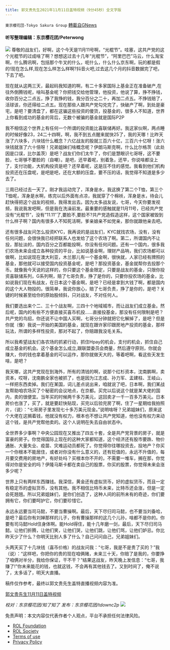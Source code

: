 ```yaml
---
title: 郭文贵先生2021年11月11日盖特视频（9分45秒）全文字版
---
```

`東京櫻花団-Tokyo Sakura Group` [轉載自GNews](https://gnews.org/zh-hans/1657404/)

#### 听写整理编辑：东京樱花团/Peterwong
![](https://assets.gnews.org/wp-content/uploads/2021/11/12212.png)
尊敬的战友们，好啊，这个今天是11月11号啊，“光棍节”。哇塞，这共产党的这个光棍节的过成啥了啊？想想这过去十几年“光棍节”，“阿里巴巴”马云，什么淘宝啊，什么腾讯啊，包括那个牛叉的什么，呃什么，什么什么京东啊，玩的都是假的!现在怎么样,现在怎么样怎么样啊?抖音火吧,过去这几个月的抖音数据完了吧，下去了吧。

现在就从这两三天，最起码我知道的啊，有二十多家国际上基金正在准备破产,在往外倒腾钱呢，啥叫基金呢？你把钱交给他管理，他投资，他说了算，挣不挣钱，收你百分之二点五，挣了我挣的钱，我分百分之二十，再加二点五。不挣钱赔了，活球该，你还得给二点五。现在那些人跟共产党勾兑完了，快破产了啊，到处是豪宅，是吧？要清盘了，都在这骗这些投资的傻货，投基金的，很多人不知道，世界上你看到成功的基金的背后，无数个被骗的基金就是国际P2P

我不相信这个世界上有任何一个所谓的投资能比喜联储再好。我这家伙啊，两点睡的时候好像23，24二十四啊，啊，我不到五点醒来就快25了，我的天哪！比昨天涨了六块多，六块钱什么概念？六亿战友的股就三百六十亿，三百六十亿呀！涨六块钱就涨了六十倍呀！兄弟姐妹们啥概念呢？伊朗马斯克啊，什么比尔格茨（此处因是口误，比尔盖茨）是吧？战友们你们太牛了，你们是慧眼识七哥呀，这不要脸，七哥够不要脸的（自嘲）。是吧，还早着呢，别着急，还早，你说啥都没上了，支付功能，大机构投资是吧？还早着呢，这是压不住的感觉。我看到他们机构投资还在压盘呢，是吧是吧，还在大额的压盘，要不压的话，我觉得不知道是多少去了。

三周已经过去一天了。刚才我运动完了，浑身是水，我这换了第二个T恤，第三个T恤呢，浑身是水啊，练完以后外面有点凉，我就穿了个棉袄，浑身是水，待会儿赶快得把这个战友的视频，我得发出去。因为太多战友说，七哥，今天你要发视频，我说我发吧啊，但是我在洗澡前发。最重要的感触就是11月11号，已经共产党没有“光棍节”，没有”11.11″了,要脸不,要脸不?共产党造假造这样，这个国家被毁到什么样子啊？国内有很多人不知死活啊，爹亲娘亲不如党亲，那你就跟他亲去吧。

还有很多战友问怎么投资KYC，我再说的是战友们，KYC就找农场，没有，没有任何问题，会很快我已经把联系人也发给了这个农场了啊。第二，所谓国内不让投，那扯淡的，国内百分之百都能投啊，你没有任何问题。还有一个国内，很多我们农场未来会成立各种投资的平台，比如说基金啊，理财产品呐，我们农场都可以做啊，比如说现在澳大利亚，木兰那儿有一个基金啊，很快就，人家已经有牌照的基金，那他就可以接受国内投资基金呢，是吧？那投资基金，基金就帮你去投那个币。就像我今天说的这样的，你只要这个基金限定，只要是战友的基金，只限你投资喜联储系列，G系列啊，赔了七哥负责，挣了是你的，只要你投农场的基金，比如说我们现在有战友，在日本这个基金啊，是吧？已经是拿到大钱了啊，都是国内的这个大人物投的。很简单，我说你放心，赔了七哥负责，挣了是你的，是吧？关键的时候甚至给你的原始股倾斜，只对战友，不对任何人。

我们要选出来个二、三十个战友啊，三四十个地域城市，而让战友们成立基金。然后呢，国内的有些不方便直接买喜币机投……直接投基金，那没有任何限制是吧？共产党的鸟招，你还说不让中国人买啊，七哥分分钟就把它化解掉了，是吧？但是你就（像）我说一开始的美国的基金，就现在跟许家印跟房地产投资的基金，那样玩法，所谓的多样性投资，那对不起了，你赔跟我没毛关系。

所以我希望战友们各农场的抓紧行动，抓住Hpay的机会，支付的机会，抓住自己成立基金的机会。这个基金怎么成立,跟联盟委员会商量，然后遵守原则，你就会赚大，你的钱也拿着基金的可以运作，那你就做天大的，等着吧啊，看这些天发生啥，是吧？

我天哪，这共产党现在到海外，所有的清钱的啊，说那个红杉资本，沈南鹏啊，卖资本，哎呀，沈南鹏全家也被抓了，也是因为江志成、孙力军、孟建柱、王岐山，一样把东西卖掉。我们在某国，词儿差点说出来，咱就说了吧，日本啊，我们某战友帮助咱农场买了个秘密的会议地点，在京都。买完以后说这个就是某大佬的国内，卖的很便宜。当年买的时候两千多万美元，这回卖才一千一百多万美元。日本房价也涨了，买了，就是要赶快贴现，买完以后验完房了啊，住了一星期给我拍照片，（说）：“七哥房子里发现七十多万美元现金。”说明啥呀？兄弟姐妹们，原来这个大佬在这搁着钱，他就没有权力，根本也不想让共产党知道，他也没有权力来动这个钱，是共产党帮他卖的。这个人说明在失去自由状态中。

全世界多少事啊？中央公园现在又推出了四五十套，全是共产党背景的房子，就是富豪的房子。你觉得国际上现在的这种大家都知道，这个经济还有股市要跌、物价通胀、大量失业、疫苗、灾难运动员都死了。你觉得你往哪投资去，投地产？你买一个你根本不能居住，或者对你没有什么意义的，还有贬值的，永远不升值的，每月要交费用的房地产，有好处吗？买根本你不开的，不需要一堆车，搁在那，你觉得对你是安全的吗？伊隆马斯卡都在卖自己的股票，你买的股票，你觉得未来会涨多少呢？

世界上只有两样东西赚钱。我深信，黄金还有虚拟货币，好的虚拟货币，而且一定有稳定币的虚拟货币，没有其他。我不相信比特币未来，比特币还会涨，但是一定会死翘翘。所以兄弟姐妹们，是你们创造了，这种人间的前所未有的奇迹，你们要拥有它，你们要呵护它，你们要珍惜它。

永远永远要当司马懿，不要当曹操啊。最后，天下尽归司马懿，也不要当刘备哈，是吧？最后你有刘婵那样的儿子，你有曹操那样的这几个儿孙，啥都不是你的。你要有司马懿Hold住身体啊。能Hold得住，能十几年磨一剑，最后，天下尽归司马懿。让他们折腾，让他们笑，让他们哭，让他们跳，让他们骂，让他们妒忌。你比昨天少了什么？你明天比别人多了什么？自己问问自己，兄弟姐妹们。

头两天买了十几块钱（喜币价格）的战友问我：“七哥，我是不是贵了买的？”我（说）：“这样吧，你把你的贵的现在咱俩赌，未来三十天，你赔了是我的，你要挣了咱俩对半分，我给你保证，干不干？”结果这战友，昨天晚上发信息：“七哥，我赚了!”你未来能花的钱，也就这钱，不会再有其他钱去了。又到时间了，俺不说了，太多话了，明天大直播。

稿件仅作参考，最终以郭文贵先生盖特直播视频内容为准。

[郭文贵先生11月11日盖特视频](https://gettr.com/post/pgn0eqfd05)

*校对：东京樱花团/知了知了
发布：东京樱花团/tdownc2p*
![](https://assets.gnews.org/wp-content/uploads/2021/08/image0-1-36.jpg)
 

免责声明：本文内容仅代表作者个人观点，平台不承担任何法律风险。

- [ROL Foundation](https://rolfoundation.org/)
- [ROL Society](https://rolsociety.org/)
- [Terms of use](https://gnews.org/terms-of-use-3/)
- [Privacy Policy](https://gnews.org/privacy-policy/)
